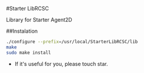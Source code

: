 #Starter LibRCSC

Library for Starter Agent2D

##Instalation
```bash
./configure --prefix=/usr/local/StarterLibRCSC/lib
make
sudo make install
```


* If it's useful for you, please touch star.